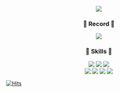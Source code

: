 <!--
**youngrongcho/youngrongcho** is a ✨ _special_ ✨ repository because its `README.md` (this file) appears on your GitHub profile.

Here are some ideas to get you started:

- 🔭 I’m currently working on ...
- 🌱 I’m currently learning ...
- 👯 I’m looking to collaborate on ...
- 🤔 I’m looking for help with ...
- 💬 Ask me about ...
- 📫 How to reach me: ...
- 😄 Pronouns: ...
- ⚡ Fun fact: ...
-->
<p align="center">
<img src="https://capsule-render.vercel.app/api?type=soft&color=timeAuto&height=90&section=header&text=Welcome%20to%20Ronglong's%20Github!&fontSize=40"/>

<h3 align="center">🌽 Record 🌽</h3>
<p align="center">
<a href="https://velog.io/@youngrong"><img src="https://img.shields.io/badge/Tech%20Blog-11B48A?style=for-the-badge&logo=Vimeo&logoColor=white&link=https://velog.io/@hyeinisfree"/></a> 

<h3 align="center">🍎 Skills 🍎</h3>
<p align="center">
  <img src="https://img.shields.io/badge/Java-007396?style=for-the-badge&logo=Java&logoColor=white"/></a>
  <img src="https://img.shields.io/badge/SpringBoot-6DB33F?style=for-the-badge&logo=SpringBoot&logoColor=white"/></a> 
  <img src="https://img.shields.io/badge/MySQL-4479A1?style=for-the-badge&logo=MySQL&logoColor=white"></a>
  <br/>
  <img src="https://img.shields.io/badge/AWS-232F3E?style=for-the-badge&logo=AmazonAWS&logoColor=white"/></a>
  <img src="https://img.shields.io/badge/Docker-2496ED?style=for-the-badge&logo=Docker&logoColor=white"/></a>
  <img src="https://img.shields.io/badge/Grafana-F46800?style=for-the-badge&logo=Grafana&logoColor=white"/></a>
  <img src="https://img.shields.io/badge/Prometheus-E6522C?style=for-the-badge&logo=Prometheus&logoColor=white"/></a>

  
[![Hits](https://hits.seeyoufarm.com/api/count/incr/badge.svg?url=https%3A%2F%2Fgithub.com%2Fyoungrongcho&count_bg=%2379C83D&title_bg=%23555555&icon=&icon_color=%23E7E7E7&title=hits&edge_flat=false)](https://hits.seeyoufarm.com)
